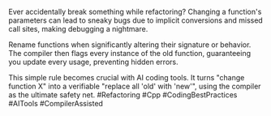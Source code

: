Ever accidentally break something while refactoring? Changing a function's parameters can lead to sneaky bugs due to implicit conversions and missed call sites, making debugging a nightmare.

Rename functions when significantly altering their signature or behavior. The compiler then flags every instance of the old function, guaranteeing you update every usage, preventing hidden errors.

This simple rule becomes crucial with AI coding tools. It turns "change function X" into a verifiable "replace all 'old' with 'new'", using the compiler as the ultimate safety net. #Refactoring #Cpp #CodingBestPractices #AITools #CompilerAssisted